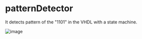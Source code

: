 # patternDetector
It detects pattern of the "1101" in the VHDL with a state machine.

![image](https://user-images.githubusercontent.com/65511212/194709469-ca2f0377-d687-42e7-9d99-cabce098ad88.png)
